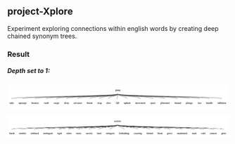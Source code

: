 ## project-Xplore

Experiment exploring connections within english words by creating deep chained synonym trees.

### Result

##### Depth set to 1:
![jump](jump.png)

![austere](austere.png)
